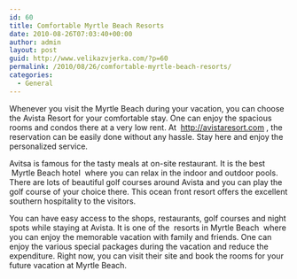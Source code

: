 ```yaml
---
id: 60
title: Comfortable Myrtle Beach Resorts
date: 2010-08-26T07:03:40+00:00
author: admin
layout: post
guid: http://www.velikazvjerka.com/?p=60
permalink: /2010/08/26/comfortable-myrtle-beach-resorts/
categories:
  - General
---
```

Whenever you visit the Myrtle Beach during your vacation, you can choose the Avista Resort for your comfortable stay. One can enjoy the spacious rooms and condos there at a very low rent. At &nbsp;http://avistaresort.com&nbsp;, the reservation can be easily done without any hassle. Stay here and enjoy the personalized service.

Avitsa is famous for the tasty meals at on-site restaurant. It is the best &nbsp;Myrtle Beach hotel&nbsp; where you can relax in the indoor and outdoor pools. There are lots of beautiful golf courses around Avista and you can play the golf course of your choice there. This ocean front resort offers the excellent southern hospitality to the visitors.

You can have easy access to the shops, restaurants, golf courses and night spots while staying at Avista. It is one of the &nbsp;resorts in Myrtle Beach&nbsp; where you can enjoy the memorable vacation with family and friends. One can enjoy the various special packages during the vacation and reduce the expenditure. Right now, you can visit their site and book the rooms for your future vacation at Myrtle Beach.